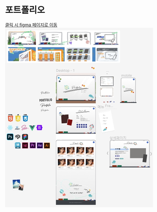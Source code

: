 # 포트폴리오

<a href="https://www.figma.com/file/rigYNrLUPesi9p4v8G2lpI/Untitled?type=design&node-id=0%3A1&mode=design&t=RNEzITn4UCjjxxH8-1">클릭 시 figma 페이지로 이동</a><br>
<img src="page2.jpg">
